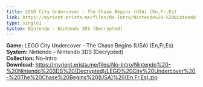 ```yaml
---
title: LEGO City Undercover - The Chase Begins (USA) (En,Fr,Es)
link: https://myrient.erista.me/files/No-Intro/Nintendo%20-%20Nintendo%203DS%20(Decrypted)/LEGO%20City%20Undercover%20-%20The%20Chase%20Begins%20(USA)%20(En,Fr,Es).zip
type: single1
System: Nintendo - Nintendo 3DS (Decrypted)
---
```

<b>Game:</b> LEGO City Undercover - The Chase Begins (USA) (En,Fr,Es)<br>
<b>System:</b> Nintendo - Nintendo 3DS (Decrypted)<br>
<b>Collection:</b> No-Intro<br>
<b>Download:</b> https://myrient.erista.me/files/No-Intro/Nintendo%20-%20Nintendo%203DS%20(Decrypted)/LEGO%20City%20Undercover%20-%20The%20Chase%20Begins%20(USA)%20(En,Fr,Es).zip